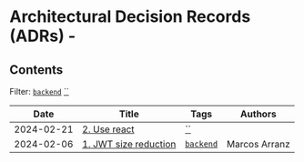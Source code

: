 # Architectural Decision Records (ADRs) - 

## Contents

Filter: [`backend`](https://github.com/pleo-io/architectural-decision-records/blob/main/tags/backend.md) [``](https://github.com/pleo-io/architectural-decision-records/blob/main/tags/.md)

| Date | Title | Tags | Authors |
| ------- | ------- | ------- | ------- |
| 2024-02-21 | [2. Use react](https://github.com/pleo-io/architectural-decision-records/blob/main/doc/adr/0002-use-react.md) | [``](https://github.com/pleo-io/architectural-decision-records/blob/main/tags/.md) |  |
| 2024-02-06 | [1. JWT size reduction](https://github.com/pleo-io/architectural-decision-records/blob/main/doc/adr/0001-jwt-size-reduction.md) | [`backend`](https://github.com/pleo-io/architectural-decision-records/blob/main/tags/backend.md) | Marcos Arranz |